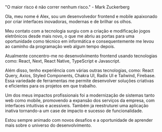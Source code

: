 "O maior risco é não correr nenhum risco." - Mark Zuckerberg

Ola, meu nome é Alex, sou um desenvolvedor frontend e mobile apaixonado por criar interfaces inovadoras, modernas e de brilhar os olhos.

Meu contato com a tecnologia surgiu com a criação e modificação jogos eletrônicos desde mais novo, o que me abriu as portas para uma oportunidade como técnico em informática e consequentemente me levou ao caminho da programação web algum tempo depois.

Atualmente concentro-me no desenvolvimento frontend usando tecnologias como: React, Next, React Native, TypeScript e Javascript.

Além disso, tenho experiência com várias outras tecnologias, como: React Query, Axios, Styled Components, Chakra UI, Radix UI e Tailwind, Firebase. Essa variedade de ferramentas me permite desenvolver soluções criativas e eficientes para os projetos em que trabalho.

Um dos meus impactos profissionais foi a modernização de sistemas tanto web como mobile, promovendo a expansão dos serviços da empresa, com interfaces intuitivas e acessíveis. Também ja reestruturei uma aplicação inativa tornando-a um case de impacto e sucesso de funcionalidade.



Estou sempre animado com novos desafios e a oportunidade de aprender mais sobre o universo do desenvolvimento.